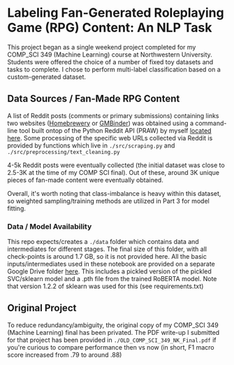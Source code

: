 # Labeling Fan-Generated Roleplaying Game (RPG) Content: An NLP Task
This project began as a single weekend project completed for my COMP_SCI 349 (Machine Learning) course at Northwestern University.
Students were offered the choice of a number of fixed toy datasets and tasks to complete. I chose to perform multi-label classification based on a custom-generated dataset.

## Data Sources / Fan-Made RPG Content
A list of Reddit posts (comments or primary submissions) containing links two websites ([Homebrewery](homebrewery.naturalcrit.com) or [GMBinder](gmbinder.com)) was obtained using a command-line tool built ontop of the Python Reddit API (PRAW) by myself [located here](https://github.com/nkuehnle/praw-codials). Some processing of the specific web URLs collected via Reddit is provided by functions which live in `./src/scraping.py` and `./src/preprocessing/text_cleaning.py`

4-5k Reddit posts were eventually collected (the initial dataset was close to 2.5-3K at the time of my COMP SCI final). Out of these, around 3K unique pieces of fan-made content were eventually obtained.

Overall, it's worth noting that class-imbalance is heavy within this dataset, so weighted sampling/training methods are utilized in Part 3 for model fitting.

### Data / Model Availability
This repo expects/creates a `./data` folder which contains data and intermediates for different stages. The final size of this folder, with all check-points is around 1.7 GB, so it is not provided here.
All the basic inputs/intermediates used in these notebook are provided on a separate Google Drive folder [here](https://drive.google.com/drive/folders/1ORpfjjJTjaTWUFI6DquHMQhqIT8v9k2B?usp=sharing). This includes a pickled version of the pickled SVC/sklearn model and a .pth file from the trained RoBERTA model. Note that version 1.2.2 of sklearn was used for this (see requirements.txt) 

## Original Project
To reduce redundancy/ambiguity, the original copy of my COMP_SCI 349 (Machine Learning) final has been privated. The PDF write-up I submitted for that project has been provided in `./OLD_COMP_SCI_349_NK_Final.pdf` if you're curious to compare performance then vs now (in short, F1 macro score increased from .79 to around .88)
